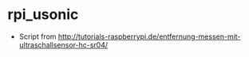 # rpi_usonic
* Script from http://tutorials-raspberrypi.de/entfernung-messen-mit-ultraschallsensor-hc-sr04/
